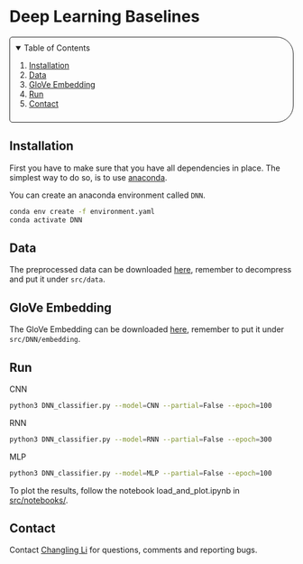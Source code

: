 # Deep Learning Baselines

<!-- TABLE OF CONTENTS -->
<details open="open" style='padding: 10px; border-radius:5px 30px 30px 5px; border-style: solid; border-width: 1px;'>
  <summary>Table of Contents</summary>
  <ol>
    <li>
      <a href="#installation">Installation</a>
    </li>
    <li>
      <a href="#data">Data</a>
    </li>
    <li>
      <a href="#glove-embedding">GloVe Embedding</a>
    </li>
    <li>
      <a href="#run">Run</a>
    </li>
    <li>
      <a href="#contact">Contact</a>
    </li>
  </ol>
</details>

## Installation

First you have to make sure that you have all dependencies in place.
The simplest way to do so, is to use [anaconda](https://www.anaconda.com/). 

You can create an anaconda environment called `DNN`.
```bash
conda env create -f environment.yaml
conda activate DNN
```

## Data
The preprocessed data can be downloaded [here](https://drive.google.com/file/d/1YNJAKRipuUkPN9yxvgkK9CMYcg6Ou_kQ/view?usp=sharing), remember to decompress and put it under `src/data`.

## GloVe Embedding
The GloVe Embedding can be downloaded [here](https://www.kaggle.com/datasets/bertcarremans/glovetwitter27b100dtxt/download?datasetVersionNumber=1), remember to put it under `src/DNN/embedding`.

## Run

CNN
```bash
python3 DNN_classifier.py --model=CNN --partial=False --epoch=100
```

RNN
```bash
python3 DNN_classifier.py --model=RNN --partial=False --epoch=300
```

MLP
```bash
python3 DNN_classifier.py --model=MLP --partial=False --epoch=100
```

To plot the results, follow the notebook load_and_plot.ipynb in [src/notebooks/](src/notebooks/).

## Contact
Contact [Changling Li](mailto:lichan@student.ethz.ch) for questions, comments and reporting bugs.
